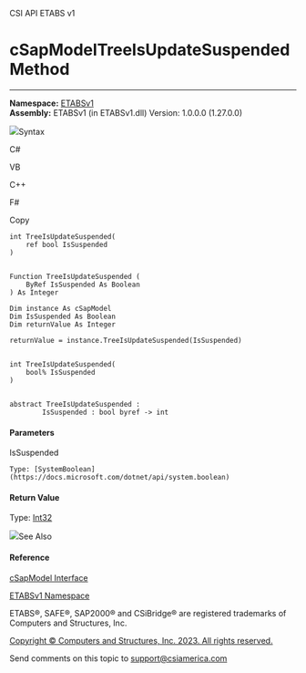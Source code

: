﻿

CSI API ETABS v1

# cSapModelTreeIsUpdateSuspended Method  
  
---  
  
**Namespace:** [ETABSv1](2780f1b8-2033-5289-2298-1cdb2a7508d9.htm)  
**Assembly:** ETABSv1 (in ETABSv1.dll) Version: 1.0.0.0 (1.27.0.0)

![](../icons/SectionExpanded.png)Syntax

C#

VB

C++

F#

Copy

    
    
    int TreeIsUpdateSuspended(
    	ref bool IsSuspended
    )
    
    
    Function TreeIsUpdateSuspended ( 
    	ByRef IsSuspended As Boolean
    ) As Integer
    
    Dim instance As cSapModel
    Dim IsSuspended As Boolean
    Dim returnValue As Integer
    
    returnValue = instance.TreeIsUpdateSuspended(IsSuspended)
    
    
    int TreeIsUpdateSuspended(
    	bool% IsSuspended
    )
    
    
    abstract TreeIsUpdateSuspended : 
            IsSuspended : bool byref -> int 
    

#### Parameters

IsSuspended

    Type: [SystemBoolean](https://docs.microsoft.com/dotnet/api/system.boolean)  

#### Return Value

Type: [Int32](https://docs.microsoft.com/dotnet/api/system.int32)

![](../icons/SectionExpanded.png)See Also

#### Reference

[cSapModel Interface](fe0b0096-9fef-56a3-9d57-cdef76e0f611.htm)

[ETABSv1 Namespace](2780f1b8-2033-5289-2298-1cdb2a7508d9.htm)

ETABS®, SAFE®, SAP2000® and CSiBridge® are registered trademarks of Computers
and Structures, Inc.  

[Copyright © Computers and Structures, Inc. 2023. All rights
reserved.](http://www.csiamerica.com)

Send comments on this topic to
[support@csiamerica.com](mailto:support%40csiamerica.com?Subject=CSI%20API%20ETABS%20v1)

